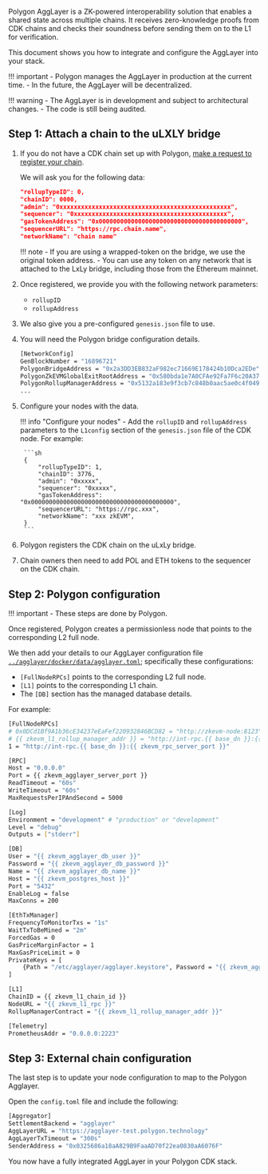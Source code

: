 Polygon AggLayer is a ZK-powered interoperability solution that enables a shared state across multiple chains. It receives zero-knowledge proofs from CDK chains and checks their soundness before sending them on to the L1 for verification. 

This document shows you how to integrate and configure the AggLayer into your stack.

!!! important
    - Polygon manages the AggLayer in production at the current time.
    - In the future, the AggLayer will be decentralized.

!!! warning
    - The AggLayer is in development and subject to architectural changes.
    - The code is still being audited.

## Step 1: Attach a chain to the uLXLY bridge

1. If you do not have a CDK chain set up with Polygon, [make a request to register your chain](https://discord.gg/XvpHAxZ). 

    We will ask you for the following data:

    ```json
    "rollupTypeID": 0,
    "chainID": 0000,
    "admin": "0xxxxxxxxxxxxxxxxxxxxxxxxxxxxxxxxxxxxxxxxxxxxxxxx",
    "sequencer": "0xxxxxxxxxxxxxxxxxxxxxxxxxxxxxxxxxxxxxxxxxxx",
    "gasTokenAddress": "0x0000000000000000000000000000000000000000",
    "sequencerURL": "https://rpc.chain.name",
    "networkName": "chain name"
    ```

    !!! note
        - If you are using a wrapped-token on the bridge, we use the original token address. 
        - You can use any token on any network that is attached to the LxLy bridge, including those from the Ethereum mainnet.

2. Once registered, we provide you with the following network parameters:

    - `rollupID`
    - `rollupAddress`

3. We also give you a pre-configured `genesis.json` file to use.

4. You will need the Polygon bridge configuration details.

    ```sh
    [NetworkConfig]
    GenBlockNumber = "16896721"
    PolygonBridgeAddress = "0x2a3DD3EB832aF982ec71669E178424b10Dca2EDe"
    PolygonZkEVMGlobalExitRootAddress = "0x580bda1e7A0CFAe92Fa7F6c20A3794F169CE3CFb"
    PolygonRollupManagerAddress = "0x5132a183e9f3cb7c848b0aac5ae0c4f0491b7ab2"
    ...
    ```

5. Configure your nodes with the data.

    !!! info "Configure your nodes"
        - Add the `rollupID` and `rollupAddress` parameters to the `L1config` section of the `genesis.json` file of the CDK node. For example:

        ```sh
        {
            "rollupTypeID": 1,
            "chainID": 3776,
            "admin": "0xxxxx",
            "sequencer": "0xxxxx",
            "gasTokenAddress": "0x0000000000000000000000000000000000000000",
            "sequencerURL": "https://rpc.xxx",
            "networkName": "xxx zkEVM",
        }
        ```

6. Polygon registers the CDK chain on the uLxLy bridge.

7. Chain owners then need to add POL and ETH tokens to the sequencer on the CDK chain.

## Step 2: Polygon configuration

!!! important
    - These steps are done by Polygon.

Once registered, Polygon creates a permissionless node that points to the corresponding L2 full node.

We then add your details to our AggLayer configuration file [`../agglayer/docker/data/agglayer.toml`](https://github.com/0xPolygon/agglayer/blob/main/docker/data/agglayer/agglayer.toml); specifically these configurations:

* `[FullNodeRPCs]` points to the corresponding L2 full node.
* `[L1]` points to the corresponding L1 chain.
* The `[DB]` section has the managed database details.

For example:

```sh
[FullNodeRPCs]
# 0x0DCd1Bf9A1b36cE34237eEaFef220932846BCD82 = "http://zkevm-node:8123"
# {{ zkevm_l1_rollup_manager_addr }} = "http://int-rpc.{{ base_dn }}:{{ zkevm_rpc_server_port }}"
1 = "http://int-rpc.{{ base_dn }}:{{ zkevm_rpc_server_port }}"

[RPC]
Host = "0.0.0.0"
Port = {{ zkevm_agglayer_server_port }}
ReadTimeout = "60s"
WriteTimeout = "60s"
MaxRequestsPerIPAndSecond = 5000

[Log]
Environment = "development" # "production" or "development"
Level = "debug"
Outputs = ["stderr"]

[DB]
User = "{{ zkevm_agglayer_db_user }}"
Password = "{{ zkevm_agglayer_db_password }}"
Name = "{{ zkevm_agglayer_db_name }}"
Host = "{{ zkevm_postgres_host }}"
Port = "5432"
EnableLog = false
MaxConns = 200

[EthTxManager]
FrequencyToMonitorTxs = "1s"
WaitTxToBeMined = "2m"
ForcedGas = 0
GasPriceMarginFactor = 1
MaxGasPriceLimit = 0
PrivateKeys = [
	{Path = "/etc/agglayer/agglayer.keystore", Password = "{{ zkevm_agglayer_keystore_password }}"},
]

[L1]
ChainID = {{ zkevm_l1_chain_id }}
NodeURL = "{{ zkevm_l1_rpc }}"
RollupManagerContract = "{{ zkevm_l1_rollup_manager_addr }}"

[Telemetry]
PrometheusAddr = "0.0.0.0:2223"
```

## Step 3: External chain configuration

The last step is to update your node configuration to map to the Polygon Agglayer.

Open the `config.toml` file and include the following:

```sh
[Aggregator]
SettlementBackend = "agglayer"
AggLayerURL = "https://agglayer-test.polygon.technology"
AggLayerTxTimeout = "300s"
SenderAddress = "0x0325686a18aA829B9FaaAD70f22ea0830aA6076F"
```

You now have a fully integrated AggLayer in your Polygon CDK stack.

</br>